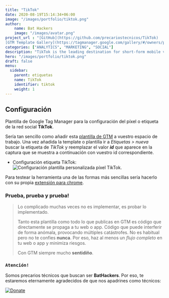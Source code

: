 ```yaml
---
title: "TikTok"
date: 2020-08-19T15:14:34+06:00
image: "/images/portfolio/tiktok.png"
author:
    name: Bat Hackers
    image: "/images/avatar.png"
project_url : "[GitHub](https://github.com/precariostecnicos/TikTok)
[GTM Template Gallery](https://tagmanager.google.com/gallery/#/owners/precariostecnicos/templates/TikTok)"
categories: ["ANALYTICS", "MARKETING", "SOCIAL"]
description: "TikTok is the leading destination for short-form mobile video, providing content that is exciting, spontaneous, and genuine."
hero: "/images/portfolio/tiktok.png"
draft: false
menu:
  sidebar:
    parent: etiquetas
    name: TikTok
    identifier: tiktok
    weight: 1
---
```


##   Configuración

Plantilla de Google Tag Manager para la configuración del píxel o etiqueta de la red social **TikTok**.

Sería tan sencillo como añadir esta [plantilla de GTM](https://tagmanager.google.com/gallery/#/owners/precariostecnicos/templates/TikTok) a vuestro espacio de trabajo. Una vez añadida la template o plantilla ir a *Etiquetas > nueva* buscar la etiqueta de *TikTok*  y reemplazar el valor ***id*** que aparece en la captura que se muestra a continuación con vuestro id correspondiente.

- Configuración etiqueta TikTok:
![Configuración plantilla personalizada píxel TikTok](https://user-images.githubusercontent.com/54624019/81506595-bc2f1100-92f7-11ea-9184-9c4791a42249.png).

Para testear la herramienta una de las formas más sencillas sería hacerlo con su propia [extensión para chrome](https://chrome.google.com/webstore/detail/tiktok-pixel-helper/aelgobmabdmlfmiblddjfnjodalhidnn). 

### Prueba, prueba y prueba!
>Lo complicado muchas veces no es implementar, es probar lo implementado. 
>
>Tanto esta plantilla como todo lo que publicas en GTM es código que directamente se propaga a tu web o app. 
Código que puede interferir de forma anómala, provocando múltiples catástrofes. No es habitual pero no te confies **nunca**. Por eso, haz al menos un *flujo completo* en tu web o app y minimiza riesgos. 
>
> Con GTM siempre mucho **sentidiño**.

### ```Atención!```
Somos precarios técnicos que buscan ser **BatHackers**. Por eso, te estaremos eternamente agradecidos de que nos apadrines como técnicos: 

[![Donate](https://img.shields.io/badge/Donate-PayPal-green.svg)](https://www.paypal.com/cgi-bin/webscr?)